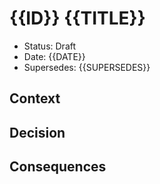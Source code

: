 # {{ID}} {{TITLE}}

* Status: Draft
* Date: {{DATE}} 
* Supersedes: {{SUPERSEDES}}

## Context

## Decision

## Consequences